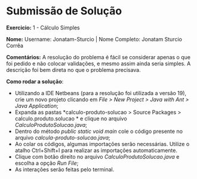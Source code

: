 # Submissão de Solução

**Exercicio:** 1 - Cálculo Simples

**Nome:** Username: Jonatam-Sturcio | Nome Completo: Jonatam Sturcio Corrêa

**Comentários:** A resolução do problema é fácil se considerar apenas o que foi pedido e não colocar validações, e mesmo assim ainda seria simples. A descrição foi bem direta no que o problema precisava.

**Como rodar a solução**: 

- Utilizando a IDE Netbeans (para a resolução foi utilizada a versão 19), crie um novo projeto clicando em *File > New Project > Java with Ant > Java Application*;
- Expanda as pastas *calculo-produto-solucao > Source Packages > calculo.produto.solucao * e clique no arquivo *CalculoProdutoSolucao.java*;
- Dentro do método *public static void main* cole o código presente no arquivo *calcula-produto-solucao.java*;
- Ao colar os códigos, algumas importações serão necessárias. Utilize o atalho Ctrl+Shift+I para realizar as importações automaticamente.
- Clique com botão direito no arquivo *CalculoProdutoSolucao.java* e escolha a opção *Run File*;
- As interações serão feitas pelo terminal.
